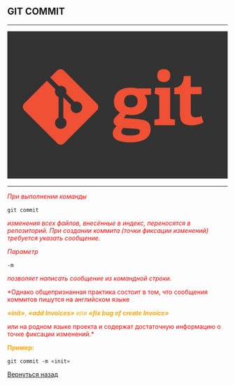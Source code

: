 ## **GIT COMMIT**

---
![](./logo/git-logo.jpg)

---

<span style="color: red">*При выполнении команды* 
```
git commit 
```
<span style="color: red">*изменения всех файлов, внесённые в индекс, переносятся в репозиторий. При создании коммита (точки фиксации изменений) требуется указать сообщение.*

<span style="color: red">*Параметр*
```
-m 
```
 <span style="color: red">*позволяет написать сообщение из командной строки.*


<span style="color: red">*Однако общепризнанная практика состоит в том, что сообщения коммитов пишутся на английском языке</span> 

<span style="color: orange">***«init»***, ***«add Invoices»*** или ***«fix bug of create Invoice»*** 

<span style="color: red">или на родном языке проекта и содержат достаточную информацию о точке фиксации изменений.*</span>

<span style="color: orange">**Пример:**
```
git commit -m «init»
```
[Вернуться назад](./readme.md)